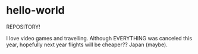 # hello-world
REPOSITORY!

I love video games and travelling. Although EVERYTHING was canceled this year, hopefully next year flights will be cheaper??
Japan (maybe).
